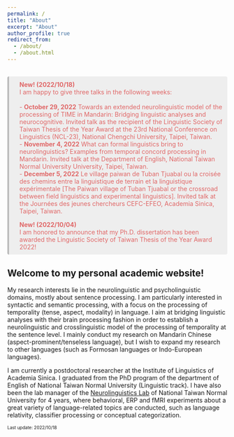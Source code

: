 ```yaml
---
permalink: /
title: "About"
excerpt: "About"
author_profile: true
redirect_from: 
  - /about/
  - /about.html
---
```


<br>
<div style='background-color:#eeeeee; color: #e06666; border-left: solid #bcbcbc 4px; border-radius: 4px; padding:0.7em;'>
<div style='margin-left:1em;'><b>New! (2022/10/18)</b><br>I am happy to give three talks in the following weeks:<br>
<br>- <b>October 29, 2022</b> Towards an extended neurolinguistic model of the processing of TIME in Mandarin: Bridging linguistic analyses and neurocognitive. Invited talk as the recipient of the Linguistic Society of Taiwan Thesis of the Year Award at the 23rd National Conference on Linguistics (NCL-23), National Chengchi University, Taipei, Taiwan.
<br>- <b>November 4, 2022</b> What can formal linguistics bring to neurolinguistics? Examples from temporal concord processing in Mandarin. Invited talk at the Department of English, National Taiwan Normal University University, Taipei, Taiwan.
<br>- <b>December 5, 2022</b> Le village paiwan de Tuban Tjuabal ou la croisée des chemins entre la linguistique de terrain et la linguistique expérimentale [The Paiwan village of Tuban Tjuabal or the crossroad between field linguistics and experimental linguistics]. Invited talk at the Journées des jeunes chercheurs CEFC-EFEO, Academia Sinica, Taipei, Taiwan.
</div>
<div style='margin-left:1em;margin-top:1em'><b>New! (2022/10/04)</b><br>I am honored to announce that my Ph.D. dissertation has been awarded the Linguistic Society of Taiwan Thesis of the Year Award 2022!
</div>
</div>

## Welcome to my personal academic website!

My research interests lie in the neurolinguistic and psycholinguistic domains, mostly about sentence processing. I am particularly interested in syntactic and semantic processing, with a focus on the processing of temporality (tense, aspect, modality) in language. I aim at bridging linguistic analyses with their brain processing fashion in order to establish a neurolinguistic and crosslinguistic model of the processing of temporality at the sentence level. I mainly conduct my research on Mandarin Chinese (aspect-prominent/tenseless language), but I wish to expand my research to other languages (such as Formosan languages or Indo-European languages). 

I am currently a postdoctoral researcher at the Institute of Linguistics of Academia Sinica. I graduated from the PhD program of the department of English of National Taiwan Normal University (Linguistic track). I have also been the lab manager of the [Neurolinguistics Lab](https://neurolinguisticslabntnu.wordpress.com/) of National Taiwan Normal University for 4 years, where behavioral, ERP and fMRI experiments about a great variety of language-related topics are conducted, such as language relativity, classifier processing or conceptual categorization.

<font size="1">Last update: 2022/10/18</font>